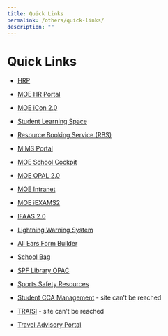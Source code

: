 ```yaml
---
title: Quick Links
permalink: /others/quick-links/
description: ""
---
```

# **Quick Links**


* [HRP](https://www.hrp.gov.sg)
* [MOE HR Portal](https://intranet.moe.gov.sg/hronline/Pages/Home.aspx)
*  [MOE iCon 2.0](https://icon.moe.edu.sg)
*  [Student Learning Space](https://learning.moe.edu.sg/)
*  [Resource Booking Service (RBS)](https://rbs.avero-tech.com/login.html)
*  [MIMS Portal](https://portal.mims.moe.gov.sg/)
*  [MOE School Cockpit](https://schoolcockpit.moe.gov.sg)
*  [MOE OPAL 2.0](https://idm.opal2.moe.edu.sg/)
*  [MOE Intranet ](https://intranet.moe.gov.sg/Pages/Home.aspx)
* [ MOE iEXAMS2](https://iexams.seab.gov.sg)
*   [IFAAS 2.0](https://idp.mims.moe.gov.sg/)
*   [Lightning Warning System](http://www.weather.gov.sg/lightning/)
* [All Ears Form Builder](https://forms.moe.edu.sg/auth)
*   [School Bag](http://www.schoolbag.sg/)
*   [SPF Library OPAC](https://schoolibrary.moe.edu.sg/springfieldsec)
*   [Sports Safety Resources](https://www.sportsingapore.gov.sg/sports-education/sports-safety/safety-resources-and-useful-links)

*   [Student CCA Management](http://www.learnfusion.com/schools/springfield/) - site can't be reached
*   [TRAISI](https://traisi.moe.gov.sg/AD/login.asp) - site can't be reached
*   [Travel Advisory Portal](http://www.internationalsos.com/MasterPortal/default.aspx?membnum=02AABC000031)